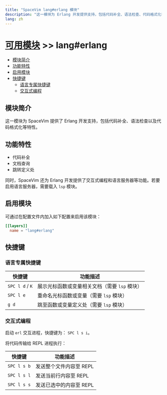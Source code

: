 ```yaml
---
title: "SpaceVim lang#erlang 模块"
description: "这一模块为 Erlang 开发提供支持，包括代码补全、语法检查、代码格式化等特性。"
lang: zh
---
```


# [可用模块](../../) >> lang#erlang

<!-- vim-markdown-toc GFM -->

- [模块简介](#模块简介)
- [功能特性](#功能特性)
- [启用模块](#启用模块)
- [快捷键](#快捷键)
  - [语言专属快捷键](#语言专属快捷键)
  - [交互式编程](#交互式编程)

<!-- vim-markdown-toc -->

## 模块简介

这一模块为 SpaceVim 提供了 Erlang 开发支持，包括代码补全、语法检查以及代码格式化等特性。

## 功能特性

- 代码补全
- 文档查询
- 跳转定义处

同时，SpaceVim 还为 Erlang 开发提供了交互式编程和语言服务器等功能。若要启用语言服务器，需要载入 `lsp` 模块。

## 启用模块

可通过在配置文件内加入如下配置来启用该模块：

```toml
[[layers]]
  name = "lang#erlang"
```

## 快捷键

### 语言专属快捷键

| 快捷键          | 功能描述                                      |
| --------------- | --------------------------------------------- |
| `SPC l d` / `K` | 展示光标函数或变量相关文档（需要 `lsp` 模块） |
| `SPC l e`       | 重命名光标函数或变量（需要 `lsp` 模块）       |
| `g d`           | 跳至函数或变量定义处（需要 `lsp` 模块）       |

### 交互式编程

启动 `erl` 交互进程，快捷键为： `SPC l s i`。

将代码传输给 REPL 进程执行：

| 快捷键      | 功能描述                |
| ----------- | ----------------------- |
| `SPC l s b` | 发送整个文件内容至 REPL |
| `SPC l s l` | 发送当前行内容至 REPL   |
| `SPC l s s` | 发送已选中的内容至 REPL |
